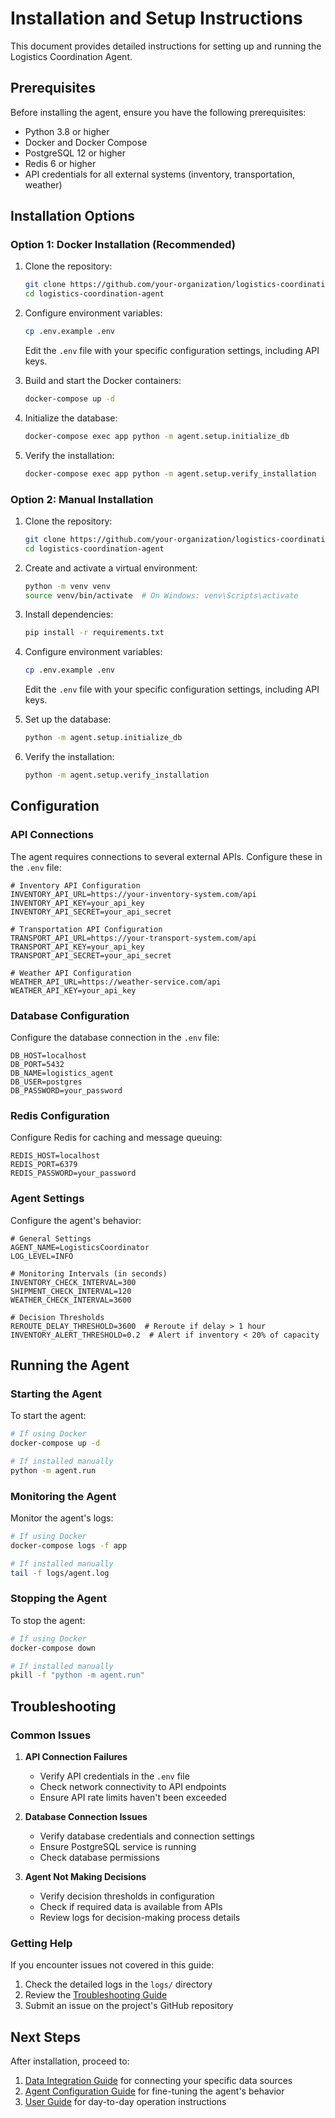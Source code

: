 # Installation and Setup Instructions

This document provides detailed instructions for setting up and running the Logistics Coordination Agent.

## Prerequisites

Before installing the agent, ensure you have the following prerequisites:

- Python 3.8 or higher
- Docker and Docker Compose
- PostgreSQL 12 or higher
- Redis 6 or higher
- API credentials for all external systems (inventory, transportation, weather)

## Installation Options

### Option 1: Docker Installation (Recommended)

1. Clone the repository:
   ```bash
   git clone https://github.com/your-organization/logistics-coordination-agent.git
   cd logistics-coordination-agent
   ```

2. Configure environment variables:
   ```bash
   cp .env.example .env
   ```
   Edit the `.env` file with your specific configuration settings, including API keys.

3. Build and start the Docker containers:
   ```bash
   docker-compose up -d
   ```

4. Initialize the database:
   ```bash
   docker-compose exec app python -m agent.setup.initialize_db
   ```

5. Verify the installation:
   ```bash
   docker-compose exec app python -m agent.setup.verify_installation
   ```

### Option 2: Manual Installation

1. Clone the repository:
   ```bash
   git clone https://github.com/your-organization/logistics-coordination-agent.git
   cd logistics-coordination-agent
   ```

2. Create and activate a virtual environment:
   ```bash
   python -m venv venv
   source venv/bin/activate  # On Windows: venv\Scripts\activate
   ```

3. Install dependencies:
   ```bash
   pip install -r requirements.txt
   ```

4. Configure environment variables:
   ```bash
   cp .env.example .env
   ```
   Edit the `.env` file with your specific configuration settings, including API keys.

5. Set up the database:
   ```bash
   python -m agent.setup.initialize_db
   ```

6. Verify the installation:
   ```bash
   python -m agent.setup.verify_installation
   ```

## Configuration

### API Connections

The agent requires connections to several external APIs. Configure these in the `.env` file:

```
# Inventory API Configuration
INVENTORY_API_URL=https://your-inventory-system.com/api
INVENTORY_API_KEY=your_api_key
INVENTORY_API_SECRET=your_api_secret

# Transportation API Configuration
TRANSPORT_API_URL=https://your-transport-system.com/api
TRANSPORT_API_KEY=your_api_key
TRANSPORT_API_SECRET=your_api_secret

# Weather API Configuration
WEATHER_API_URL=https://weather-service.com/api
WEATHER_API_KEY=your_api_key
```

### Database Configuration

Configure the database connection in the `.env` file:

```
DB_HOST=localhost
DB_PORT=5432
DB_NAME=logistics_agent
DB_USER=postgres
DB_PASSWORD=your_password
```

### Redis Configuration

Configure Redis for caching and message queuing:

```
REDIS_HOST=localhost
REDIS_PORT=6379
REDIS_PASSWORD=your_password
```

### Agent Settings

Configure the agent's behavior:

```
# General Settings
AGENT_NAME=LogisticsCoordinator
LOG_LEVEL=INFO

# Monitoring Intervals (in seconds)
INVENTORY_CHECK_INTERVAL=300
SHIPMENT_CHECK_INTERVAL=120
WEATHER_CHECK_INTERVAL=3600

# Decision Thresholds
REROUTE_DELAY_THRESHOLD=3600  # Reroute if delay > 1 hour
INVENTORY_ALERT_THRESHOLD=0.2  # Alert if inventory < 20% of capacity
```

## Running the Agent

### Starting the Agent

To start the agent:

```bash
# If using Docker
docker-compose up -d

# If installed manually
python -m agent.run
```

### Monitoring the Agent

Monitor the agent's logs:

```bash
# If using Docker
docker-compose logs -f app

# If installed manually
tail -f logs/agent.log
```

### Stopping the Agent

To stop the agent:

```bash
# If using Docker
docker-compose down

# If installed manually
pkill -f "python -m agent.run"
```

## Troubleshooting

### Common Issues

1. **API Connection Failures**
   - Verify API credentials in the `.env` file
   - Check network connectivity to API endpoints
   - Ensure API rate limits haven't been exceeded

2. **Database Connection Issues**
   - Verify database credentials and connection settings
   - Ensure PostgreSQL service is running
   - Check database permissions

3. **Agent Not Making Decisions**
   - Verify decision thresholds in configuration
   - Check if required data is available from APIs
   - Review logs for decision-making process details

### Getting Help

If you encounter issues not covered in this guide:

1. Check the detailed logs in the `logs/` directory
2. Review the [Troubleshooting Guide](docs/troubleshooting.md)
3. Submit an issue on the project's GitHub repository

## Next Steps

After installation, proceed to:

1. [Data Integration Guide](docs/data_integration.md) for connecting your specific data sources
2. [Agent Configuration Guide](docs/agent_configuration.md) for fine-tuning the agent's behavior
3. [User Guide](docs/user_guide.md) for day-to-day operation instructions
